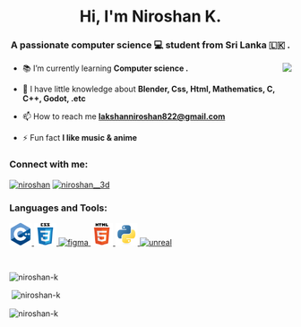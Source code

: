 <h1 align="center">Hi, I'm Niroshan K.</h1>
<h3 align="center">A passionate computer science 💻  student from Sri Lanka 🇱🇰 .</h3>
<img align="right"  src="77caa32884d735d439ade45ba37feaf2.gif">

- 📚 I’m currently learning **Computer science .**

- 💬 I have little knowledge about **Blender, Css, Html, Mathematics, C, C++, Godot, .etc**

- 📫 How to reach me **lakshanniroshan822@gmail.com**

- ⚡ Fun fact **I like music & anime**

<h3 align="left">Connect with me:</h3>
<p align="left">
<a href="https://fb.com/niroshan" target="blank"><img align="center" src="https://raw.githubusercontent.com/rahuldkjain/github-profile-readme-generator/master/src/images/icons/Social/facebook.svg" alt="niroshan" height="30" width="40" /></a>
<a href="https://instagram.com/niroshan__3d" target="blank"><img align="center" src="https://raw.githubusercontent.com/rahuldkjain/github-profile-readme-generator/master/src/images/icons/Social/instagram.svg" alt="niroshan__3d" height="30" width="40" /></a>
</p>

<h3 align="left">Languages and Tools:</h3>
<p align="left"> <a href="https://www.w3schools.com/cpp/" target="_blank" rel="noreferrer"> <img src="https://raw.githubusercontent.com/devicons/devicon/master/icons/cplusplus/cplusplus-original.svg" alt="cplusplus" width="40" height="40"/> </a> <a href="https://www.w3schools.com/css/" target="_blank" rel="noreferrer"> <img src="https://raw.githubusercontent.com/devicons/devicon/master/icons/css3/css3-original-wordmark.svg" alt="css3" width="40" height="40"/> </a> <a href="https://www.figma.com/" target="_blank" rel="noreferrer"> <img src="https://www.vectorlogo.zone/logos/figma/figma-icon.svg" alt="figma" width="40" height="40"/> </a> <a href="https://www.w3.org/html/" target="_blank" rel="noreferrer"> <img src="https://raw.githubusercontent.com/devicons/devicon/master/icons/html5/html5-original-wordmark.svg" alt="html5" width="40" height="40"/> </a> <a href="https://www.python.org" target="_blank" rel="noreferrer"> <img src="https://raw.githubusercontent.com/devicons/devicon/master/icons/python/python-original.svg" alt="python" width="40" height="40"/> </a> <a href="https://unrealengine.com/" target="_blank" rel="noreferrer"> <img src="https://raw.githubusercontent.com/kenangundogan/fontisto/036b7eca71aab1bef8e6a0518f7329f13ed62f6b/icons/svg/brand/unreal-engine.svg" alt="unreal" width="40" height="40"/> </a> </p>
<br>
<p><img align="left" src="https://github-readme-stats.vercel.app/api/top-langs?username=niroshan-k&show_icons=true&locale=en&layout=compact" alt="niroshan-k" /></p>
<br>
<p>&nbsp;<img align="center" src="https://github-readme-stats.vercel.app/api?username=niroshan-k&show_icons=true&locale=en" alt="niroshan-k" /></p>

<p><img align="center" src="https://github-readme-streak-stats.herokuapp.com/?user=niroshan-k&" alt="niroshan-k" /></p>

